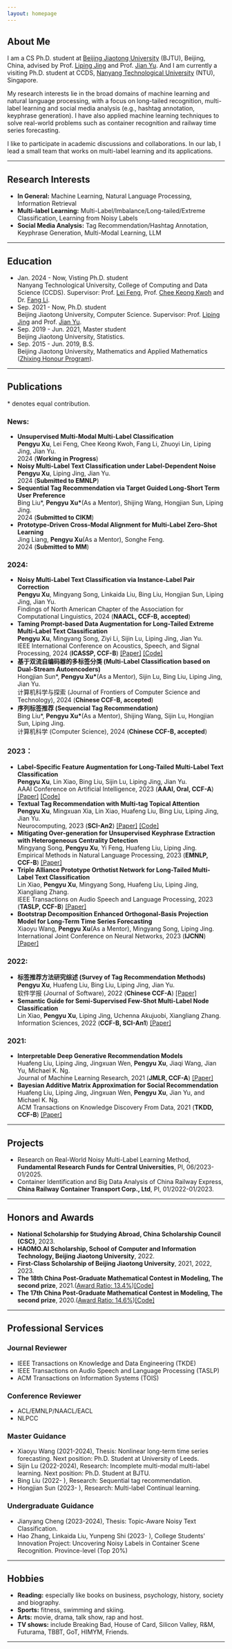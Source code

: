 ```yaml
---
layout: homepage
---
```


## About Me
I am a CS Ph.D. student at [Beijing Jiaotong University](https://bjtu.edu.cn/) (BJTU), Beijing, China, advised by Prof. [Liping Jing](http://faculty.bjtu.edu.cn/8249/) and Prof. [Jian Yu](http://faculty.bjtu.edu.cn/6463/).
And I am currently a visiting Ph.D. student at CCDS, [Nanyang Technological University](https://www.ntu.edu.sg/) (NTU), Singapore. 

My research interests lie in the broad domains of machine learning and natural language processing, with a focus on long-tailed recognition, multi-label learning and social media analysis (e.g., hashtag annotation, keyphrase generation). I have also applied machine learning techniques to solve real-world problems such as container recognition and railway time series forecasting.

I like to participate in academic discussions and collaborations. In our lab, I lead a small team that works on multi-label learning and its applications. 

***

## Research Interests
- **In General:** Machine Learning, Natural Language Processing, Information Retrieval
- **Multi-label Learning:**  Multi-Label/Imbalance/Long-tailed/Extreme Classification, Learning from Noisy Labels
- **Social Media Analysis:** Tag Recommendation/Hashtag Annotation, Keyphrase Generation, Multi-Modal Learning, LLM

***


## Education
- Jan. 2024 - Now, Visting Ph.D. student  
Nanyang Technological University, College of Computing and Data Science (CCDS). 
Supervisor: Prof. [Lei Feng](https://lfeng-ntu.github.io/), Prof. [Chee Keong Kwoh](https://scholar.google.com.hk/citations?user=jVn0wDMAAAAJ&hl=zh-CN&oi=ao) and Dr. [Fang Li](https://dr.ntu.edu.sg/cris/rp/rp01161).
- Sep. 2021 - Now, Ph.D. student  
Beijing Jiaotong University, Computer Science. Supervisor: Prof. [Liping Jing](http://faculty.bjtu.edu.cn/8249/) and Prof. [Jian Yu](http://faculty.bjtu.edu.cn/6463/).
- Sep. 2019 - Jun. 2021, Master student  
Beijing Jiaotong University, Statistics.
- Sep. 2015 - Jun. 2019, B.S.  
Beijing Jiaotong University, Mathematics and Applied Mathematics ([Zhixing Honour Program](http://sci.bjtu.edu.cn/cms/item/157.html)).

***

## Publications

\* denotes equal contribution.
### News:  
- **Unsupervised Multi-Modal Multi-Label Classification**  
**Pengyu Xu**, Lei Feng, Chee Keong Kwoh, Fang Li, Zhuoyi Lin, Liping Jing, Jian Yu.  
2024 (**Working in Progress**)  
- **Noisy Multi-Label Text Classification under Label-Dependent Noise**  
**Pengyu Xu**, Liping Jing, Jian Yu.  
2024 (**Submitted to EMNLP**)  
- **Sequential Tag Recommendation via Target Guided Long-Short Term User Preference**  
Bing Liu\*, **Pengyu Xu\***(As a Mentor), Shijing Wang, Hongjian Sun, Liping Jing.    
2024 (**Submitted to CIKM**)  
- **Prototype-Driven Cross-Modal Alignment for Multi-Label Zero-Shot Learning**  
Jing Liang, **Pengyu Xu**(As a Mentor), Songhe Feng.   
2024 (**Submitted to MM**)



### 2024:
- **Noisy Multi-Label Text Classification via Instance-Label Pair Correction**  
**Pengyu Xu**, Mingyang Song, Linkaida Liu, Bing Liu, Hongjian Sun, Liping Jing, Jian Yu.  
Findings of North American Chapter of the Association for Computational Linguistics, 2024 (**NAACL, CCF-B, accepted**)
- **Taming Prompt-based Data Augmentation for Long-Tailed Extreme Multi-Label Text Classification**  
**Pengyu Xu**, Mingyang Song, Ziyi Li, Sijin Lu, Liping Jing, Jian Yu.  
IEEE International Conference on Acoustics, Speech, and Signal Processing, 2024 (**ICASSP, CCF-B**)
  [[Paper]](https://ieeexplore.ieee.org/abstract/document/10446315)
  [[Code]](https://github.com/stxupengyu/XDA)   
- **基于双流自编码器的多标签分类 (Multi-Label Classification based on Dual-Stream Autoencoders)**   
Hongjian Sun\*, **Pengyu Xu\***(As a Mentor), Sijin Lu, Bing Liu, Liping Jing, Jian Yu.    
计算机科学与探索 (Journal of Frontiers of Computer Science and Technology), 2024 (**Chinese CCF-B, accepted**)
- **序列标签推荐 (Sequencial Tag Recommendation)**   
Bing Liu\*, **Pengyu Xu\***(As a Mentor), Shijing Wang, Sijin Lu, Hongjian Sun, Liping Jing.  
计算机科学 (Computer Science), 2024 (**Chinese CCF-B, accepted**)


### 2023：
- **Label-Specific Feature Augmentation for Long-Tailed Multi-Label Text Classification**  
  **Pengyu Xu**, Lin Xiao, Bing Liu, Sijin Lu, Liping Jing, Jian Yu.  
  AAAI Conference on Artificial Intelligence, 2023 (**AAAI, Oral, CCF-A**)
  [[Paper]](https://ojs.aaai.org/index.php/AAAI/article/view/26259)
  [[Code]](https://github.com/stxupengyu/LSFA)    
- **Textual Tag Recommendation with Multi-tag Topical Attention**  
  **Pengyu Xu**, Mingxuan Xia, Lin Xiao, Huafeng Liu, Bing Liu, Liping Jing, Jian Yu.  
  Neurocomputing, 2023 (**SCI-An2**)
  [[Paper]](https://www.sciencedirect.com/science/article/pii/S0925231223002990)
  [[Code]](https://github.com/stxupengyu/TGTR)    
- **Mitigating Over-generation for Unsupervised Keyphrase Extraction with Heterogeneous Centrality Detection**    
  Mingyang Song, **Pengyu Xu**, Yi Feng, Huafeng Liu, Liping Jing.   
  Empirical Methods in Natural Language Processing, 2023 (**EMNLP, CCF-B**)
  [[Paper]](https://aclanthology.org/2023.emnlp-main.1017/)  
- **Triple Alliance Prototype Orthotist Network for Long-Tailed Multi-Label Text Classification**  
  Lin Xiao, **Pengyu Xu**, Mingyang Song, Huafeng Liu, Liping Jing, Xiangliang Zhang.  
  IEEE Transactions on Audio Speech and Language Processing, 2023 (**TASLP, CCF-B**)
  [[Paper]](https://ieeexplore.ieee.org/document/10098206)  
- **Bootstrap Decomposition Enhanced Orthogonal-Basis Projection Model for Long-Term Time Series Forecasting**  
  Xiaoyu Wang, **Pengyu Xu**(As a Mentor), Mingyang Song, Liping Jing.  
  International Joint Conference on Neural Networks, 2023 (**IJCNN**)
  [[Paper]](https://ieeexplore.ieee.org/abstract/document/10191976)  

### 2022:
- **标签推荐方法研究综述 (Survey of Tag Recommendation Methods)**  
  **Pengyu Xu**, Huafeng Liu, Bing Liu, Liping Jing, Jian Yu.  
  软件学报 (Journal of Software), 2022 (**Chinese CCF-A**)
  [[Paper]](http://www.jos.org.cn/jos/article/abstract/6481)     
- **Semantic Guide for Semi-Supervised Few-Shot Multi-Label Node Classification**  
  Lin Xiao, **Pengyu Xu**, Liping Jing, Uchenna Akujuobi, Xiangliang Zhang.  
  Information Sciences, 2022 (**CCF-B, SCI-An1**)
  [[Paper]](https://www.sciencedirect.com/science/article/abs/pii/S0020025522000111)      

### 2021:
- **Interpretable Deep Generative Recommendation Models**  
  Huafeng Liu, Liping Jing, Jingxuan Wen, **Pengyu Xu**, Jiaqi Wang, Jian Yu, Michael K. Ng.  
  Journal of Machine Learning Research, 2021 (**JMLR, CCF-A**)
  [[Paper]](https://www.jmlr.org/papers/volume22/20-1098/20-1098.pdf)   
- **Bayesian Additive Matrix Approximation for Social Recommendation**  
  Huafeng Liu, Liping Jing, Jingxuan Wen, **Pengyu Xu**, Jian Yu, and Michael K. Ng.  
  ACM Transactions on Knowledge Discovery From Data, 2021 (**TKDD, CCF-B**)
  [[Paper]](https://dl.acm.org/doi/10.1145/3451391)    



***

## Projects
- Research on Real-World Noisy Multi-Label Learning Method, **Fundamental Research Funds for Central Universities**, PI, 06/2023-01/2025.
- Container Identification and Big Data Analysis 
of China Railway Express, **China Railway Container Transport Corp., Ltd**, PI, 01/2022-01/2023.

***

## Honors and Awards
- **National Scholarship for Studying Abroad, China Scholarship Council (CSC)**, 2023.
- **HAOMO.AI Scholarship, School of Computer and Information Technology, Beijing Jiaotong University**, 2022.
- **First-Class Scholarship of Beijing Jiaotong University**, 2021, 2022, 2023.
- **The 18th China Post-Graduate Mathematical Contest in Modeling, The second prize**, 2021.([Award Ratio: 13.4%](https://cpipc.acge.org.cn//cw/detail/4/2c90800c7da2aae7017da35af2db0028))[[Code]](https://github.com/stxupengyu/Air-Quality-Prediction) 
- **The 17th China Post-Graduate Mathematical Contest in Modeling, The second prize**, 2020.([Award Ratio: 14.6%](https://cpipc.acge.org.cn//cw/detail/4/2c9088a57597479f0175f7ca3ba413de))[[Code]](https://github.com/stxupengyu/P300-BCI-Data-Analysis) 

***

## Professional Services

### Journal Reviewer

- IEEE Transactions on Knowledge and Data Engineering (TKDE)
- IEEE Transactions on Audio Speech and Language Processing (TASLP)
- ACM Transactions on Information Systems (TOIS)

### Conference Reviewer

- ACL/EMNLP/NAACL/EACL 
- NLPCC

### Master Guidance

- Xiaoyu Wang (2021-2024), Thesis: Nonlinear long-term time series forecasting. Next position: Ph.D. Student at University of Leeds.
- Sijin Lu (2022-2024), Research: Incomplete multi-modal multi-label learning. Next position: Ph.D. Student at BJTU.
- Bing Liu (2022- ), Research: Sequential tag recommendation.
- Hongjian Sun (2023- ), Research: Multi-label Continual learning.

### Undergraduate Guidance

- Jianyang Cheng (2023-2024), Thesis: Topic-Aware Noisy Text Classification.
- Hao Zhang, Linkaida Liu, Yunpeng Shi (2023- ), College Students' Innovation Project: Uncovering Noisy Labels in Container Scene Recognition. Province-level (Top 20%)


***

## Hobbies
- **Reading:** especially like books on business, psychology, history, society and biography.  
- **Sports:** fitness, swimming and skiing.  
- **Arts:** movie, drama, talk show, rap and host. 
- **TV shows:** include Breaking Bad, House of Card, Silicon Valley, R&M, Futurama, TBBT, GoT, HIMYM, Friends.

***

<script type="text/javascript">document.write(unescape("%3Cspan id='cnzz_stat_icon_1279691496'%3E%3C/span%3E%3Cscript src='https://s9.cnzz.com/z_stat.php%3Fid%3D1279691496%26show%3Dpic' type='text/javascript'%3E%3C/script%3E"));</script>

